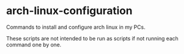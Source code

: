 # arch-linux-configuration

Commands to install and configure arch linux in my PCs.

These scripts are not intended to be run as scripts if not running
each command one by one.